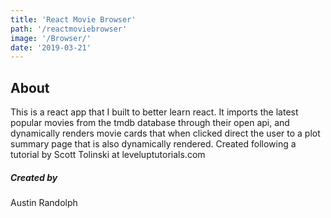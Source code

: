 ```yaml
---
title: 'React Movie Browser'
path: '/reactmoviebrowser'
image: '/Browser/'
date: '2019-03-21'
---
```


## About  



This is a react app that I built to better learn react. It imports the latest popular movies from the tmdb database through their open api, and dynamically renders movie cards that when clicked direct the user to a plot summary page that is also dynamically rendered. Created following a tutorial by Scott Tolinski at leveluptutorials.com  


##### Created by
Austin Randolph